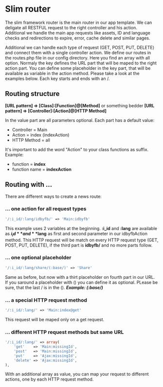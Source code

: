 # Slim router
The slim framework router is the main router in our app template. We can deligate all RESTFUL request to the right controller and his action. Additional we handle the main app requests like assets, ID and language checks and redirections to expire, error, cache delete and similar pages.

Additional we can handle each type of request (GET, POST, PUT, DELETE) and connect them with a single controller action. We define our routes in the routes.php file in our config directory. Here you find an array with all option. Normaly the key defines the URL part that will be maped to the right action part. You can define some placeholder in the key part, that will be available as variable in the action method. Please take a look at the examples below. Each key starts and ends with an /.

## Routing structure
**[URL pattern] => [Class]:[Function]@[Method]**
or something bedder
**[URL pattern] => [Controller]:[Action]@[HTTP Method]**

In the value part are all parameters optional. Each part has a default value:
- Controller = Main
- Action = index (indexAction)
- HTTP Method = all

It's important to add the word "Action" to your class functions as suffix.
Example:
- function = **index**
- function name = **indexAction**

## Routing with ...
There are different ways to create a news route:
### ... one action for all request types
```php
'/:i_id/:lang/idbyfb/' => 'Main:idbyfb'
```
This example uses 2 variables at the beginning. **:i_id** and **:lang** are available as **$i_id** and **$lang** as first and second parameter in our idbyfbAction method. This HTTP request will be match on every HTTP request type (GET, POST, PUT, DELETE), if the third part is **idbyfb/** and no more parts follow.

### ... one optional placeholder
```php
'/:i_id/:lang/share/(:base/)' => 'Share'
```
Same as before, but now with a thirt placeholder on fourth part in our URL. If you saround a placeholder with () you can define it as optional. PLease be sure, that the last / is in the (). ***Example: (:base/)***

### ... a special HTTP request method
```php
'/:i_id/:lang/' => 'Main:index@get'
```
This request will be maped only on a get request.

### ... different HTTP request methods but same URL
```php
'/:i_id/:lang/' => array(
	'get'    => 'Main:missingId',
	'post'   => 'Main:missingId',
	'put'    => 'Ajax:missingId',
	'delete' => 'Ajax:missingId',
),
```
With an additional array as value, you can map your request to different actions, one by each HTTP request method.